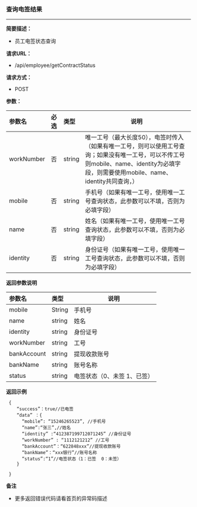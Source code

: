 ### 查询电签结果

---

**简要描述：**

* 员工电签状态查询

**请求URL：**

* /api/employee/getContractStatus

**请求方式：**

* POST 

**参数：**

| 参数名 | 必选 | 类型 | 说明 |
| :--- | :--- | :--- | --- |
| workNumber | 否 | string | 唯一工号（最大长度50），电签时传入（如果有唯一工号，则可以使用工号查询；如果没有唯一工号，可以不传工号则mobile、name、identity为必填字段，则需要使用mobile、name、identity共同查询，） |
| mobile | 否 | string | 手机号（如果有唯一工号，使用唯一工号查询状态，此参数可以不填，否则为必填字段） |
| name | 否 | string | 姓名（如果有唯一工号，使用唯一工号查询状态，此参数可以不填，否则为必填字段） |
| identity | 否 | string | 身份证号（如果有唯一工号，使用唯一工号查询状态，此参数可以不填，否则为必填字段） |

**返回参数说明**

| 参数名 | 类型 | 说明 |
| :--- | :--- | --- |
| mobile | String | 手机号 |
| name | string | 姓名 |
| identity | string | 身份证号 |
| workNumber | string | 工号 |
| bankAccount | string | 提现收款账号 |
| bankName | string | 账号名称 |
| status | string | 电签状态（0、未签  1、已签） |

**返回示例**

```
 {
    “success”：true//已电签
    “data” ：{
      “mobile”: “15246265523”, //手机号
      “name”:“张三”,//姓名
      “identity” :“412387199712071245” //身份证号
      “workNumber” : “1112121212” //工号
      “bankAccount”：“622848xxx”//提现收款账号
      “bankName”：“xxx银行”//账号名称
      “status”:“1”//电签状态（1：已签  0：未签）
    }

 }
```

**备注**

* 更多返回错误代码请看首页的异常码描述



